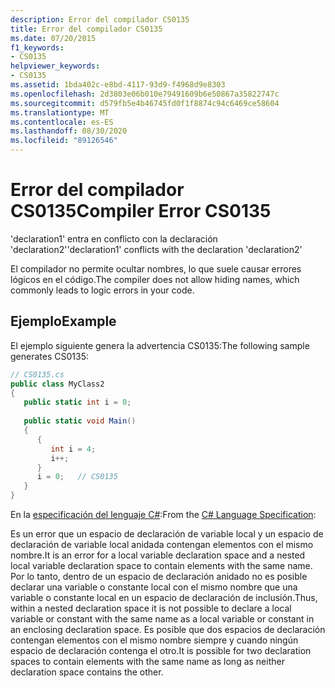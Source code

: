 ```yaml
---
description: Error del compilador CS0135
title: Error del compilador CS0135
ms.date: 07/20/2015
f1_keywords:
- CS0135
helpviewer_keywords:
- CS0135
ms.assetid: 1bda402c-e8bd-4117-93d9-f4968d9e8303
ms.openlocfilehash: 2d3803e06b010e79491609b6e50867a35822747c
ms.sourcegitcommit: d579fb5e4b46745fd0f1f8874c94c6469ce58604
ms.translationtype: MT
ms.contentlocale: es-ES
ms.lasthandoff: 08/30/2020
ms.locfileid: "89126546"
---
```

# <a name="compiler-error-cs0135"></a><span data-ttu-id="54aa3-103">Error del compilador CS0135</span><span class="sxs-lookup"><span data-stu-id="54aa3-103">Compiler Error CS0135</span></span>
<span data-ttu-id="54aa3-104">'declaration1' entra en conflicto con la declaración 'declaration2'</span><span class="sxs-lookup"><span data-stu-id="54aa3-104">'declaration1' conflicts with the declaration 'declaration2'</span></span>  
  
 <span data-ttu-id="54aa3-105">El compilador no permite ocultar nombres, lo que suele causar errores lógicos en el código.</span><span class="sxs-lookup"><span data-stu-id="54aa3-105">The compiler does not allow hiding names, which commonly leads to logic errors in your code.</span></span>  
  
## <a name="example"></a><span data-ttu-id="54aa3-106">Ejemplo</span><span class="sxs-lookup"><span data-stu-id="54aa3-106">Example</span></span>  
 <span data-ttu-id="54aa3-107">El ejemplo siguiente genera la advertencia CS0135:</span><span class="sxs-lookup"><span data-stu-id="54aa3-107">The following sample generates CS0135:</span></span>  
  
```csharp
// CS0135.cs  
public class MyClass2  
{  
   public static int i = 0;  
  
   public static void Main()  
   {  
      {  
         int i = 4;  
         i++;  
      }  
      i = 0;   // CS0135  
   }  
}  
```  
  
<span data-ttu-id="54aa3-108">En la [especificación del lenguaje C#](~/_csharplang/spec/basic-concepts.md#declarations):</span><span class="sxs-lookup"><span data-stu-id="54aa3-108">From the [C# Language Specification](~/_csharplang/spec/basic-concepts.md#declarations):</span></span>  
  
<span data-ttu-id="54aa3-109">Es un error que un espacio de declaración de variable local y un espacio de declaración de variable local anidada contengan elementos con el mismo nombre.</span><span class="sxs-lookup"><span data-stu-id="54aa3-109">It is an error for a local variable declaration space and a nested local variable declaration space to contain elements with the same name.</span></span> <span data-ttu-id="54aa3-110">Por lo tanto, dentro de un espacio de declaración anidado no es posible declarar una variable o constante local con el mismo nombre que una variable o constante local en un espacio de declaración de inclusión.</span><span class="sxs-lookup"><span data-stu-id="54aa3-110">Thus, within a nested declaration space it is not possible to declare a local variable or constant with the same name as a local variable or constant in an enclosing declaration space.</span></span> <span data-ttu-id="54aa3-111">Es posible que dos espacios de declaración contengan elementos con el mismo nombre siempre y cuando ningún espacio de declaración contenga el otro.</span><span class="sxs-lookup"><span data-stu-id="54aa3-111">It is possible for two declaration spaces to contain elements with the same name as long as neither declaration space contains the other.</span></span>
